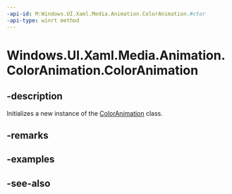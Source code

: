 ```yaml
---
-api-id: M:Windows.UI.Xaml.Media.Animation.ColorAnimation.#ctor
-api-type: winrt method
---
```


<!-- Method syntax
public ColorAnimation()
-->

# Windows.UI.Xaml.Media.Animation.ColorAnimation.ColorAnimation

## -description
Initializes a new instance of the [ColorAnimation](coloranimation.md) class.


## -remarks

## -examples

## -see-also
